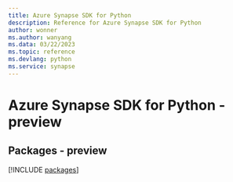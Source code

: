 ```yaml
---
title: Azure Synapse SDK for Python
description: Reference for Azure Synapse SDK for Python
author: wonner
ms.author: wanyang
ms.data: 03/22/2023
ms.topic: reference
ms.devlang: python
ms.service: synapse
---
```

# Azure Synapse SDK for Python - preview
## Packages - preview
[!INCLUDE [packages](synapse-index.md)]